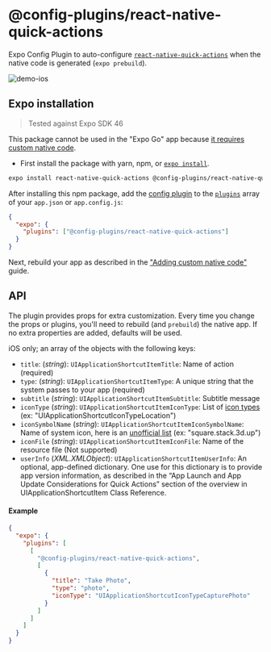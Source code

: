 # @config-plugins/react-native-quick-actions

Expo Config Plugin to auto-configure [`react-native-quick-actions`](https://www.npmjs.com/package/react-native-quick-actions) when the native code is generated (`expo prebuild`).

![demo-ios](https://user-images.githubusercontent.com/9664363/125181024-15295c00-e1be-11eb-8479-80535922ad22.png)

## Expo installation

> Tested against Expo SDK 46

This package cannot be used in the "Expo Go" app because [it requires custom native code](https://docs.expo.io/workflow/customizing/).

- First install the package with yarn, npm, or [`expo install`](https://docs.expo.io/workflow/expo-cli/#expo-install).

```sh
expo install react-native-quick-actions @config-plugins/react-native-quick-actions
```

After installing this npm package, add the [config plugin](https://docs.expo.io/guides/config-plugins/) to the [`plugins`](https://docs.expo.io/versions/latest/config/app/#plugins) array of your `app.json` or `app.config.js`:

```json
{
  "expo": {
    "plugins": ["@config-plugins/react-native-quick-actions"]
  }
}
```

Next, rebuild your app as described in the ["Adding custom native code"](https://docs.expo.io/workflow/customizing/) guide.

## API

The plugin provides props for extra customization. Every time you change the props or plugins, you'll need to rebuild (and `prebuild`) the native app. If no extra properties are added, defaults will be used.

iOS only; an array of the objects with the following keys:

- `title`: (_string_): `UIApplicationShortcutItemTitle`: Name of action (required)
- `type`: (_string_): `UIApplicationShortcutItemType`: A unique string that the system passes to your app (required)
- `subtitle` (_string_): `UIApplicationShortcutItemSubtitle`: Subtitle message
- `iconType` (_string_): `UIApplicationShortcutItemIconType`: List of [icon types](https://developer.apple.com/design/human-interface-guidelines/ios/icons-and-images/system-icons/#home-screen-quick-action-icons) (ex: "UIApplicationShortcutIconTypeLocation")
- `iconSymbolName` (_string_): `UIApplicationShortcutItemIconSymbolName`: Name of system icon, here is an [unofficial list](https://github.com/cyanzhong/sf-symbols-online) (ex: "square.stack.3d.up")
- `iconFile` (_string_): `UIApplicationShortcutItemIconFile`: Name of the resource file (Not supported)
- `userInfo` (_XML.XMLObject_): `UIApplicationShortcutItemUserInfo`: An optional, app-defined dictionary. One use for this dictionary is to provide app version information, as described in the “App Launch and App Update Considerations for Quick Actions” section of the overview in UIApplicationShortcutItem Class Reference.

#### Example

```json
{
  "expo": {
    "plugins": [
      [
        "@config-plugins/react-native-quick-actions",
        [
          {
            "title": "Take Photo",
            "type": "photo",
            "iconType": "UIApplicationShortcutIconTypeCapturePhoto"
          }
        ]
      ]
    ]
  }
}
```
